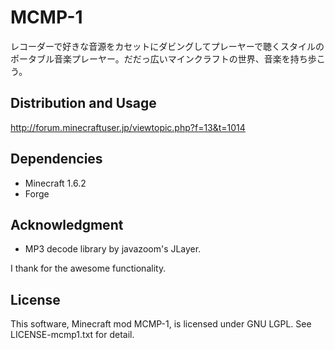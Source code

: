 # MCMP-1
レコーダーで好きな音源をカセットにダビングしてプレーヤーで聴くスタイルのポータブル音楽プレーヤー。だだっ広いマインクラフトの世界、音楽を持ち歩こう。

## Distribution and Usage
http://forum.minecraftuser.jp/viewtopic.php?f=13&t=1014

## Dependencies
- Minecraft 1.6.2
- Forge

## Acknowledgment
- MP3 decode library by javazoom's JLayer.

I thank for the awesome functionality.

## License
This software, Minecraft mod MCMP-1, is licensed under GNU LGPL. See LICENSE-mcmp1.txt for detail.
